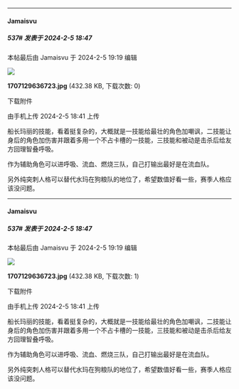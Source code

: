 
*****

####  Jamaisvu  
##### 537#       发表于 2024-2-5 18:47

 本帖最后由 Jamaisvu 于 2024-2-5 19:19 编辑 

<img src="https://img.saraba1st.com/forum/202402/05/184124zwochjzbh2zwpipa.jpg" referrerpolicy="no-referrer">

<strong>1707129636723.jpg</strong> (432.38 KB, 下载次数: 0)

下载附件

由手机上传
2024-2-5 18:41 上传

船长玛丽的技能，看着挺复杂的，大概就是一技能给最壮的角色加嘲讽，二技能让身后的角色加伤害并跟着多用一个不占卡槽的一技能，三技能和被动是击杀后给友方回理智叠呼吸。

作为辅助角色可以进呼吸、流血、燃烧三队，自己打输出最好是在流血队。

另外纯突刺人格可以替代水玛在狗粮队的地位了，希望数值好看一些，赛季人格应该没问题。


*****

####  Jamaisvu  
##### 537#       发表于 2024-2-5 18:47

 本帖最后由 Jamaisvu 于 2024-2-5 19:19 编辑 

<img src="https://img.saraba1st.com/forum/202402/05/184124zwochjzbh2zwpipa.jpg" referrerpolicy="no-referrer">

<strong>1707129636723.jpg</strong> (432.38 KB, 下载次数: 1)

下载附件

由手机上传
2024-2-5 18:41 上传

船长玛丽的技能，看着挺复杂的，大概就是一技能给最壮的角色加嘲讽，二技能让身后的角色加伤害并跟着多用一个不占卡槽的一技能，三技能和被动是击杀后给友方回理智叠呼吸。

作为辅助角色可以进呼吸、流血、燃烧三队，自己打输出最好是在流血队。

另外纯突刺人格可以替代水玛在狗粮队的地位了，希望数值好看一些，赛季人格应该没问题。

